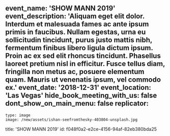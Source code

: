event_name: 'SHOW MANN 2019'
event_description: 'Aliquam eget elit dolor. Interdum et malesuada fames ac ante ipsum primis in faucibus. Nullam egestas, urna eu sollicitudin tincidunt, purus justo mattis nibh, fermentum finibus libero ligula dictum ipsum. Proin ac ex sed elit rhoncus tincidunt. Phasellus laoreet pretium nisl in efficitur. Fusce tellus diam, fringilla non metus ac, posuere elementum quam. Mauris ut venenatis ipsum, vel commodo ex.'
event_date: '2018-12-31'
event_location: 'Las Vegas'
hide_book_meeting_with_us: false
dont_show_on_main_menu: false
replicator:
  -
    type: image
    image: /new/assets/ishan-seefromthesky-403804-unsplash.jpg
title: 'SHOW MANN 2019'
id: f048f0a2-e2ce-4156-94af-82eb380bda25

